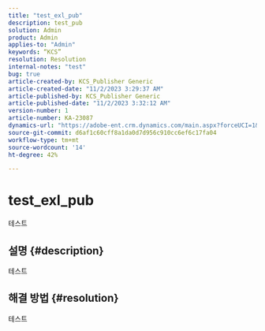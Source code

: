 ```yaml
---
title: "test_exl_pub"
description: test_pub
solution: Admin
product: Admin
applies-to: "Admin"
keywords: “KCS”
resolution: Resolution
internal-notes: "test"
bug: true
article-created-by: KCS_Publisher Generic
article-created-date: "11/2/2023 3:29:37 AM"
article-published-by: KCS_Publisher Generic
article-published-date: "11/2/2023 3:32:12 AM"
version-number: 1
article-number: KA-23087
dynamics-url: "https://adobe-ent.crm.dynamics.com/main.aspx?forceUCI=1&pagetype=entityrecord&etn=knowledgearticle&id=8c28a50a-3079-ee11-8179-6045bd0065f9"
source-git-commit: d6af1c60cff8a1da0d7d956c910cc6ef6c17fa04
workflow-type: tm+mt
source-wordcount: '14'
ht-degree: 42%

---
```


# test_exl_pub


테스트

## 설명 {#description}

테스트

## 해결 방법 {#resolution}


테스트
